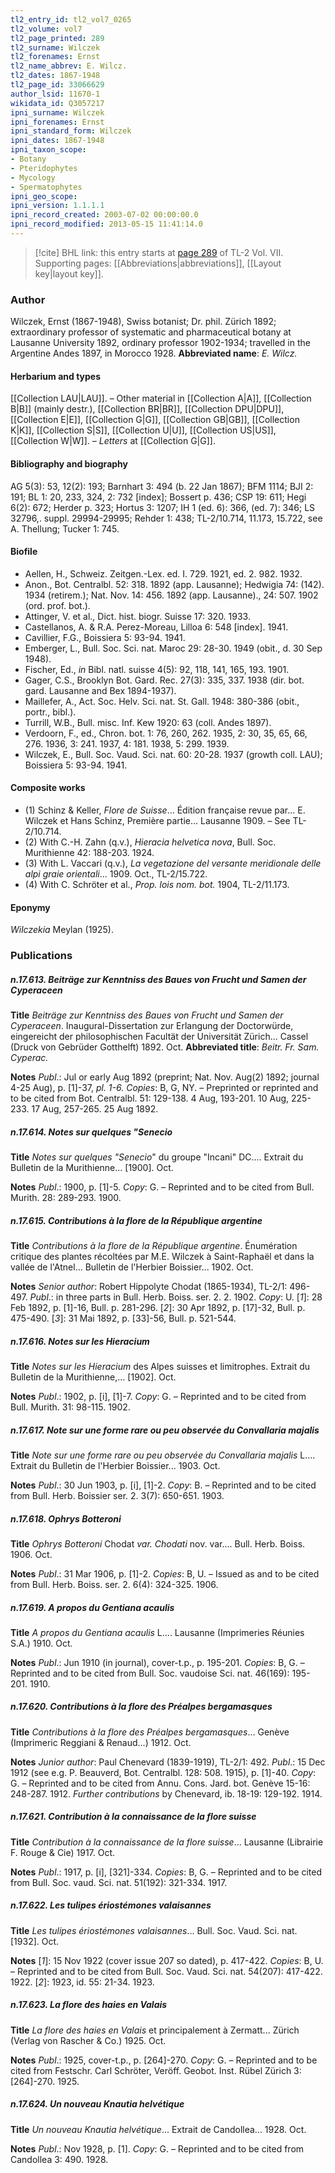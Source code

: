 ```yaml
---
tl2_entry_id: tl2_vol7_0265
tl2_volume: vol7
tl2_page_printed: 289
tl2_surname: Wilczek
tl2_forenames: Ernst
tl2_name_abbrev: E. Wilcz.
tl2_dates: 1867-1948
tl2_page_id: 33066629
author_lsid: 11670-1
wikidata_id: Q3057217
ipni_surname: Wilczek
ipni_forenames: Ernst
ipni_standard_form: Wilczek
ipni_dates: 1867-1948
ipni_taxon_scope: 
- Botany
- Pteridophytes
- Mycology
- Spermatophytes
ipni_geo_scope: 
ipni_version: 1.1.1.1
ipni_record_created: 2003-07-02 00:00:00.0
ipni_record_modified: 2013-05-15 11:41:14.0
---
```



> [!cite] BHL link: this entry starts at [page 289](https://www.biodiversitylibrary.org/page/33066629) of TL-2 Vol. VII.
> Supporting pages: [[Abbreviations|abbreviations]], [[Layout key|layout key]].

### Author

Wilczek, Ernst (1867-1948), Swiss botanist; Dr. phil. Zürich 1892; extraordinary professor of systematic and pharmaceutical botany at Lausanne University 1892, ordinary professor 1902-1934; travelled in the Argentine Andes 1897, in Morocco 1928. 
**Abbreviated name**: *E. Wilcz.*

#### Herbarium and types

[[Collection LAU|LAU]]. – Other material in [[Collection A|A]], [[Collection B|B]] (mainly destr.), [[Collection BR|BR]], [[Collection DPU|DPU]], [[Collection E|E]], [[Collection G|G]], [[Collection GB|GB]], [[Collection K|K]], [[Collection S|S]], [[Collection U|U]], [[Collection US|US]], [[Collection W|W]]. – *Letters* at [[Collection G|G]].

#### Bibliography and biography

AG 5(3): 53, 12(2): 193; Barnhart 3: 494 (b. 22 Jan 1867); BFM 1114; BJI 2: 191; BL 1: 20, 233, 324, 2: 732 \[index\]; Bossert p. 436; CSP 19: 611; Hegi 6(2): 672; Herder p. 323; Hortus 3: 1207; IH 1 (ed. 6): 366, (ed. 7): 346; LS 32796,. suppl. 29994-29995; Rehder 1: 438; TL-2/10.714, 11.173, 15.722, see A. Thellung; Tucker 1: 745.

#### Biofile

- Aellen, H., Schweiz. Zeitgen.-Lex. ed. I. 729. 1921, ed. 2. 982. 1932.
- Anon., Bot. Centralbl. 52: 318. 1892 (app. Lausanne); Hedwigia 74: (142). 1934 (retirem.); Nat. Nov. 14: 456. 1892 (app. Lausanne)., 24: 507. 1902 (ord. prof. bot.).
- Attinger, V. et al., Dict. hist. biogr. Suisse 17: 320. 1933.
- Castellanos, A. & R.A. Perez-Moreau, Lilloa 6: 548 \[index\]. 1941.
- Cavillier, F.G., Boissiera 5: 93-94. 1941.
- Emberger, L., Bull. Soc. Sci. nat. Maroc 29: 28-30. 1949 (obit., d. 30 Sep 1948).
- Fischer, Ed., *in* Bibl. natl. suisse 4(5): 92, 118, 141, 165, 193. 1901.
- Gager, C.S., Brooklyn Bot. Gard. Rec. 27(3): 335, 337. 1938 (dir. bot. gard. Lausanne and Bex 1894-1937).
- Maillefer, A., Act. Soc. Helv. Sci. nat. St. Gall. 1948: 380-386 (obit., portr., bibl.).
- Turrill, W.B., Bull. misc. Inf. Kew 1920: 63 (coll. Andes 1897).
- Verdoorn, F., ed., Chron. bot. 1: 76, 260, 262. 1935, 2: 30, 35, 65, 66, 276. 1936, 3: 241. 1937, 4: 181. 1938, 5: 299. 1939.
- Wilczek, E., Bull. Soc. Vaud. Sci. nat. 60: 20-28. 1937 (growth coll. LAU); Boissiera 5: 93-94. 1941.

#### Composite works

- (1) Schinz & Keller, *Flore de Suisse*... Édition française revue par... E. Wilczek et Hans Schinz, Première partie... Lausanne 1909. – See TL-2/10.714.
- (2) With C.-H. Zahn (q.v.), *Hieracia helvetica nova*, Bull. Soc. Murithienne 42: 188-203. 1924.
- (3) With L. Vaccari (q.v.), *La vegetazione del versante meridionale delle alpi graie orientali*... 1909. Oct., TL-2/15.722.
- (4) With C. Schröter et al., *Prop. lois nom. bot.* 1904, TL-2/11.173.

#### Eponymy

*Wilczekia* Meylan (1925).

### Publications

##### n.17.613. Beiträge zur Kenntniss des Baues von Frucht und Samen der Cyperaceen

**Title**
*Beiträge zur Kenntniss des Baues von Frucht und Samen der Cyperaceen*. Inaugural-Dissertation zur Erlangung der Doctorwürde, eingereicht der philosophischen Facultät der Universität Zürich... Cassel (Druck von Gebrüder Gotthelft) 1892. Oct.
**Abbreviated title**: *Beitr. Fr. Sam. Cyperac.*

**Notes**
*Publ*.: Jul or early Aug 1892 (preprint; Nat. Nov. Aug(2) 1892; journal 4-25 Aug), p. \[1\]-37, *pl. 1-6. Copies*: B, G, NY. – Preprinted or reprinted and to be cited from Bot. Centralbl. 51: 129-138. 4 Aug, 193-201. 10 Aug, 225-233. 17 Aug, 257-265. 25 Aug 1892.

##### n.17.614. Notes sur quelques "Senecio

**Title**
*Notes sur quelques "Senecio*" du groupe "Incani" DC.... Extrait du Bulletin de la Murithienne... \[1900\]. Oct.

**Notes**
*Publ*.: 1900, p. \[1\]-5. *Copy*: G. – Reprinted and to be cited from Bull. Murith. 28: 289-293. 1900.

##### n.17.615. Contributions à la flore de la République argentine

**Title**
*Contributions à la flore de la République argentine*. Énumération critique des plantes récoltées par M.E. Wilczek à Saint-Raphaël et dans la vallée de l'Atnel... Bulletin de l'Herbier Boissier... 1902. Oct.

**Notes**
*Senior author*: Robert Hippolyte Chodat (1865-1934), TL-2/1: 496-497.
*Publ*.: in three parts in Bull. Herb. Boiss. ser. 2. 2. 1902. *Copy*: U. \[*1*\]: 28 Feb 1892, p. \[1\]-16, Bull. p. 281-296.
\[*2*\]: 30 Apr 1892, p. \[17\]-32, Bull. p. 475-490.
\[*3*\]: 31 Mai 1892, p. \[33\]-56, Bull. p. 521-544.

##### n.17.616. Notes sur les Hieracium

**Title**
*Notes sur les Hieracium* des Alpes suisses et limitrophes. Extrait du Bulletin de la Murithienne,... \[1902\]. Oct.

**Notes**
*Publ*.: 1902, p. \[i\], \[1\]-7. *Copy*: G. – Reprinted and to be cited from Bull. Murith. 31: 98-115. 1902.

##### n.17.617. Note sur une forme rare ou peu observée du Convallaria majalis

**Title**
*Note sur une forme rare ou peu observée du Convallaria majalis* L.... Extrait du Bulletin de l'Herbier Boissier... 1903. Oct.

**Notes**
*Publ*.: 30 Jun 1903, p. \[i\], \[1\]-2. *Copy*: B. – Reprinted and to be cited from Bull. Herb. Boissier ser. 2. 3(7): 650-651. 1903.

##### n.17.618. Ophrys Botteroni

**Title**
*Ophrys Botteroni* Chodat *var. Chodati* nov. var.... Bull. Herb. Boiss. 1906. Oct.

**Notes**
*Publ*.: 31 Mar 1906, p. \[1\]-2. *Copies*: B, U. – Issued as and to be cited from Bull. Herb. Boiss. ser. 2. 6(4): 324-325. 1906.

##### n.17.619. A propos du Gentiana acaulis

**Title**
*A propos du Gentiana acaulis* L.... Lausanne (Imprimeries Réunies S.A.) 1910. Oct.

**Notes**
*Publ*.: Jun 1910 (in journal), cover-t.p., p. 195-201. *Copies*: B, G. – Reprinted and to be cited from Bull. Soc. vaudoise Sci. nat. 46(169): 195-201. 1910.

##### n.17.620. Contributions à la flore des Préalpes bergamasques

**Title**
*Contributions à la flore des Préalpes bergamasques*... Genève (Imprimeric Reggiani & Renaud...) 1912. Oct.

**Notes**
*Junior author*: Paul Chenevard (1839-1919), TL-2/1: 492.
*Publ*.: 15 Dec 1912 (see e.g. P. Beauverd, Bot. Centralbl. 128: 508. 1915), p. \[1\]-40. *Copy*: G. – Reprinted and to be cited from Annu. Cons. Jard. bot. Genève 15-16: 248-287. 1912.
*Further contributions* by Chenevard, ib. 18-19: 129-192. 1914.

##### n.17.621. Contribution à la connaissance de la flore suisse

**Title**
*Contribution à la connaissance de la flore suisse*... Lausanne (Librairie F. Rouge & Cie) 1917. Oct.

**Notes**
*Publ*.: 1917, p. \[i\], \[321\]-334. *Copies*: B, G. – Reprinted and to be cited from Bull. Soc. vaud. Sci. nat. 51(192): 321-334. 1917.

##### n.17.622. Les tulipes ériostémones valaisannes

**Title**
*Les tulipes ériostémones valaisannes*... Bull. Soc. Vaud. Sci. nat. \[1932\]. Oct.

**Notes**
\[*1*\]: 15 Nov 1922 (cover issue 207 so dated), p. 417-422. *Copies*: B, U. – Reprinted and to be cited from Bull. Soc. Vaud. Sci. nat. 54(207): 417-422. 1922.
\[*2*\]: 1923, id. 55: 21-34. 1923.

##### n.17.623. La flore des haies en Valais

**Title**
*La flore des haies en Valais* et principalement à Zermatt... Zürich (Verlag von Rascher & Co.) 1925. Oct.

**Notes**
*Publ*.: 1925, cover-t.p., p. \[264\]-270. *Copy*: G. – Reprinted and to be cited from Festschr. Carl Schröter, Veröff. Geobot. Inst. Rübel Zürich 3: \[264\]-270. 1925.

##### n.17.624. Un nouveau Knautia helvétique

**Title**
*Un nouveau Knautia helvétique*... Extrait de Candollea... 1928. Oct.

**Notes**
*Publ*.: Nov 1928, p. \[1\]. *Copy*: G. – Reprinted and to be cited from Candollea 3: 490. 1928.

